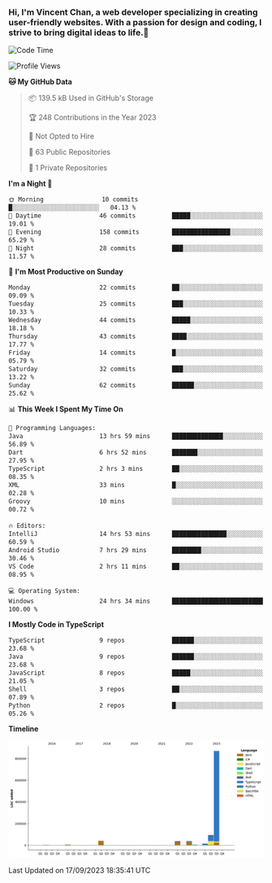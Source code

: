 ### Hi, I'm Vincent Chan, a web developer specializing in creating user-friendly websites. With a passion for design and coding, I strive to bring digital ideas to life.👋

<!--
**hkvincent/hkvincent** is a ✨ _special_ ✨ repository because its `README.md` (this file) appears on your GitHub profile.

Here are some ideas to get you started:

- 🔭 I’m currently working on ...
- 🌱 I’m currently learning ...
- 👯 I’m looking to collaborate on ...
- 🤔 I’m looking for help with ...
- 💬 Ask me about ...
- 📫 How to reach me: ...
- 😄 Pronouns: ...
- ⚡ Fun fact: ...
-->
<!--START_SECTION:waka-->
![Code Time](http://img.shields.io/badge/Code%20Time-394%20hrs%2019%20mins-blue)

![Profile Views](http://img.shields.io/badge/Profile%20Views-0-blue)

**🐱 My GitHub Data** 

> 📦 139.5 kB Used in GitHub's Storage 
 > 
> 🏆 248 Contributions in the Year 2023
 > 
> 🚫 Not Opted to Hire
 > 
> 📜 63 Public Repositories 
 > 
> 🔑 1 Private Repositories 
 > 
**I'm a Night 🦉** 

```text
🌞 Morning                10 commits          █░░░░░░░░░░░░░░░░░░░░░░░░   04.13 % 
🌆 Daytime                46 commits          █████░░░░░░░░░░░░░░░░░░░░   19.01 % 
🌃 Evening                158 commits         ████████████████░░░░░░░░░   65.29 % 
🌙 Night                  28 commits          ███░░░░░░░░░░░░░░░░░░░░░░   11.57 % 
```
📅 **I'm Most Productive on Sunday** 

```text
Monday                   22 commits          ██░░░░░░░░░░░░░░░░░░░░░░░   09.09 % 
Tuesday                  25 commits          ███░░░░░░░░░░░░░░░░░░░░░░   10.33 % 
Wednesday                44 commits          █████░░░░░░░░░░░░░░░░░░░░   18.18 % 
Thursday                 43 commits          ████░░░░░░░░░░░░░░░░░░░░░   17.77 % 
Friday                   14 commits          █░░░░░░░░░░░░░░░░░░░░░░░░   05.79 % 
Saturday                 32 commits          ███░░░░░░░░░░░░░░░░░░░░░░   13.22 % 
Sunday                   62 commits          ██████░░░░░░░░░░░░░░░░░░░   25.62 % 
```


📊 **This Week I Spent My Time On** 

```text
💬 Programming Languages: 
Java                     13 hrs 59 mins      ██████████████░░░░░░░░░░░   56.89 % 
Dart                     6 hrs 52 mins       ███████░░░░░░░░░░░░░░░░░░   27.95 % 
TypeScript               2 hrs 3 mins        ██░░░░░░░░░░░░░░░░░░░░░░░   08.35 % 
XML                      33 mins             █░░░░░░░░░░░░░░░░░░░░░░░░   02.28 % 
Groovy                   10 mins             ░░░░░░░░░░░░░░░░░░░░░░░░░   00.72 % 

🔥 Editors: 
IntelliJ                 14 hrs 53 mins      ███████████████░░░░░░░░░░   60.59 % 
Android Studio           7 hrs 29 mins       ████████░░░░░░░░░░░░░░░░░   30.46 % 
VS Code                  2 hrs 11 mins       ██░░░░░░░░░░░░░░░░░░░░░░░   08.95 % 

💻 Operating System: 
Windows                  24 hrs 34 mins      █████████████████████████   100.00 % 
```

**I Mostly Code in TypeScript** 

```text
TypeScript               9 repos             ██████░░░░░░░░░░░░░░░░░░░   23.68 % 
Java                     9 repos             ██████░░░░░░░░░░░░░░░░░░░   23.68 % 
JavaScript               8 repos             █████░░░░░░░░░░░░░░░░░░░░   21.05 % 
Shell                    3 repos             ██░░░░░░░░░░░░░░░░░░░░░░░   07.89 % 
Python                   2 repos             █░░░░░░░░░░░░░░░░░░░░░░░░   05.26 % 
```



**Timeline**

![Lines of Code chart](https://raw.githubusercontent.com/hkvincent/hkvincent/main/assets/bar_graph.png)


 Last Updated on 17/09/2023 18:35:41 UTC
<!--END_SECTION:waka-->
